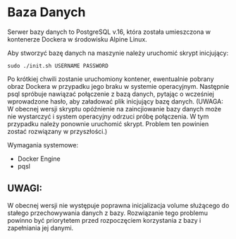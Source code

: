 # Baza Danych 

Serwer bazy danych to PostgreSQL v.16, która została umieszczona w kontenerze Dockera w środowisku Alpine Linux. 

Aby stworzyć bazę danych na maszynie należy uruchomić skrypt inicjujący: 
```
sudo ./init.sh USERNAME PASSWORD
```
Po krótkiej chwili zostanie uruchomiony kontener, ewentualnie pobrany obraz Dockera w przypadku jego braku w systemie operacyjnym. Następnie psql spróbuje nawiązać połączenie z bazą danych, pytając o wcześniej wprowadzone hasło, aby załadować plik inicjujący bazę danych. (UWAGA: W obecnej wersji skryptu opóźnienie na zaincjiowanie bazy danych może nie wystarczyć i system operacyjny odrzuci próbę połączenia. W tym przypadku należy ponownie uruchomić skrypt. Problem ten powinien zostać rozwiązany w przyszłości.)

Wymagania systemowe:
- Docker Engine 
- pqsl

## UWAGI: 
W obecnej wersji nie występuje poprawna inicjalizacja volume służącego do stałego przechowywania danych z bazy. Rozwiązanie tego problemu powinno być priorytetem przed rozpoczęciem korzystania z bazy i zapełniania jej danymi.  
